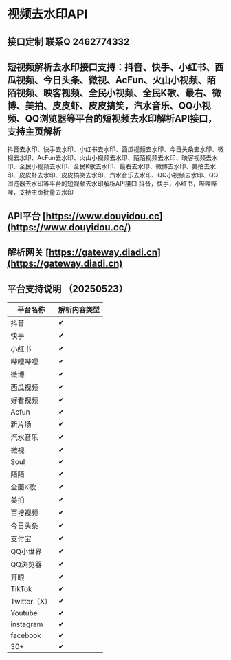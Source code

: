 # 视频去水印API



## 接口定制 联系Q 2462774332



## 短视频解析去水印接口支持：抖音、快手、小红书、西瓜视频、今日头条、微视、AcFun、火山小视频、陌陌视频、映客视频、全民小视频、全民K歌、最右、微博、美拍、皮皮虾、皮皮搞笑，汽水音乐、QQ小视频、QQ浏览器等平台的短视频去水印解析API接口，支持主页解析
抖音去水印、快手去水印、小红书去水印、西瓜视频去水印、今日头条去水印、微视去水印、AcFun去水印、火山小视频去水印、陌陌视频去水印、映客视频去水印、全民小视频去水印、全民K歌去水印、最右去水印、微博去水印、美拍去水印、皮皮虾去水印、皮皮搞笑去水印、汽水音乐去水印、QQ小视频去水印、QQ浏览器去水印等平台的短视频去水印解析API接口
抖音，快手，小红书，哔哩哔哩，支持主页批量去水印

## API平台 [https://www.douyidou.cc](https://www.douyidou.cc/)

## 解析网关 [https://gateway.diadi.cn](https://gateway.diadi.cn)




## 平台支持说明 （20250523）

| 平台名称     | 解析内容类型 |
| ------------ | ------------ |
| 抖音         | ✔            |
| 快手         | ✔            |
| 小红书       | ✔            |
| 哔哩哔哩     | ✔            |
| 微博         | ✔            |
| 西瓜视频     | ✔            |
| 好看视频     | ✔            |
| Acfun        | ✔            |
| 新片场       | ✔            |
| 汽水音乐     | ✔            |
| 微视         | ✔            |
| Soul         | ✔            |
| 陌陌         | ✔            |
| 全面K歌      | ✔            |
| 美拍         | ✔            |
| 百搜视频     | ✔            |
| 今日头条     | ✔            |
| 支付宝       | ✔            |
| QQ小世界     | ✔            |
| QQ浏览器     | ✔            |
| 开眼         | ✔            |
| TikTok       | ✔            |
| Twitter（X） | ✔            |
| Youtube      | ✔            |
| instagram    | ✔            |
| facebook     | ✔            |
| 30+          | ✔            |

